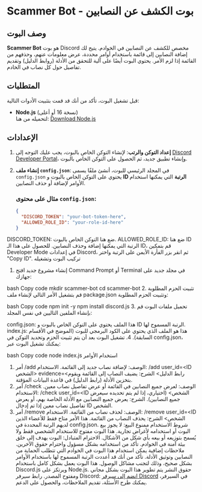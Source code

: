 # **Scammer Bot** - بوت الكشف عن النصابين

## **وصف البوت**

**Scammer Bot** هو بوت Discord مخصص للكشف عن النصابين في الخوادم. يتيح لك إضافة النصابين إلى قائمة باستخدام أوامر محددة، عرض معلومات عنهم، وحذفهم من القائمة إذا لزم الأمر. يحتوي البوت أيضًا على آلية للتحقق من الأدلة (روابط الدليل) وتقديم تفاصيل حول كل نصاب في الخادم.

## **المتطلبات**

قبل تشغيل البوت، تأكد من أنك قد قمت بتثبيت الأدوات التالية:

- **Node.js** (نسخة 16 أو أعلى)  
  لتحميله من هنا: [Download Node.js](https://nodejs.org/en/download/)

## **الإعدادات**

1. **إعداد التوكن والرتب**:
   لإنشاء التوكن الخاص بالبوت، يجب عليك التوجه إلى [Discord Developer Portal](https://discord.com/developers/applications)، وإنشاء تطبيق جديد، ثم الحصول على التوكن الخاص بالبوت.

2. **إنشاء ملف `config.json`**:
   في المجلد الرئيسي للبوت، أنشئ ملفًا يسمى `config.json` يحتوي على التوكن الخاص بالبوت و **ID الرتبة** التي يمكنها استخدام الأوامر لإضافة أو حذف النصابين.

   ### مثال على محتوى `config.json`:
   ```json
   {
     "DISCORD_TOKEN": "your-bot-token-here",
     "ALLOWED_ROLE_ID": "your-role-id-here"
   }

DISCORD_TOKEN: ضع هنا التوكن الخاص بالبوت.
ALLOWED_ROLE_ID: ضع هنا ID الرتبة التي يمكنها إضافة وحذف النصابين. للحصول على هذا الـ ID، قم بتمكين Developer Mode في إعدادات Discord، ثم انقر بزر الفأرة الأيمن على الرتبة واختر "Copy ID".
تركيب البوت وتشغيله
1. إنشاء مشروع جديد
افتح Command Prompt أو Terminal في مجلد جديد على جهازك:

bash
Copy code
mkdir scammer-bot
cd scammer-bot
2. تثبيت الحزم المطلوبة
قم بتشغيل الأمر التالي لإنشاء ملف package.json وتثبيت الحزم المطلوبة:

bash
Copy code
npm init -y
npm install discord.js
3. تحميل ملفات البوت
قم بإنشاء الملفين التاليين في نفس المجلد:

config.json: هذا الملف يحتوي على التوكن الخاص بالبوت و ID الرتبة المسموح لها.
index.js: هذا هو الملف الذي يحتوي على الكود البرمجي للبوت (الموضح في الأقسام السابقة).
4. تشغيل البوت
بعد أن يتم تثبيت الحزم وتحديد التوكن في config.json، يمكنك تشغيل البوت عبر:

bash
Copy code
node index.js
استخدام الأوامر
1. أمر /add
الوصف: لإضافة نصاب جديد إلى القائمة.
الاستخدام: /add user_id=<ID الشخص> evidence=<رابط الدليل>
الشرح: يضيف النصاب إلى القائمة ويقوم بتخزين الأدلة (رابط الدليل) في قاعدة البيانات المؤقتة.
2. أمر /check
الوصف: لعرض جميع النصابين في القائمة أو عرض تفاصيل نصاب معين.
الاستخدام: /check user_id=<ID الشخص> (اختياري، إذا لم يتم تحديده سيعرض جميع النصابين).
الشرح: يعرض جميع النصابين مع الأدلة الخاصة بهم، أو يعرض تفاصيل نصاب معين إذا تم إدخال ID الشخص.
3. أمر /remove
الوصف: لحذف نصاب من القائمة.
الاستخدام: /remove user_id=<ID الشخص>
الشرح: يحذف النصاب من القائمة. هذا الأمر متاح فقط للأعضاء الذين لديهم الرتبة المحددة في config.json.
شروط الاستخدام
ممنوع البيع: لا يجوز بيع البوت أو استخدامه لأغراض تجارية. هذا البوت مفتوح للاستخدام الشخصي فقط ولا يُسمح بتوزيعه أو بيعه بأي شكل من الأشكال.
الاحترام المتبادل: البوت يهدف إلى خلق بيئة آمنة في الخوادم. تأكد من استخدامه بشكل مسؤول واحترام حقوق الآخرين.
ملاحظات إضافية
يمكن استخدام هذا البوت في الخوادم التي تتطلب الحماية من النصابين وتوثيق الأدلة.
تأكد من أنك قد أعددت الرتبة المسموح لها باستخدام الأوامر بشكل صحيح، وذلك لتجنب مشاكل الوصول.
هذا البوت يعمل بشكل كامل باستخدام Discord.js ويرتكز على Node.js.
حقوق النشر
يتم تطوير هذا البوت بشكل مجاني ومفتوح المصدر.
رابط سيرفر Discord: [انضم إلى سيرفر Discord](https://discord.gg/wicks)
في السيرفر، يمكنك طرح الأسئلة، تقديم الملاحظات، والحصول على الدعم.
